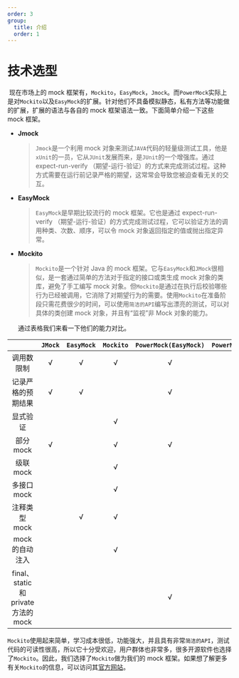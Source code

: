 ```yaml
---
order: 3
group:
  title: 介绍
  order: 1
---
```


# 技术选型

​ 现在市场上的 mock 框架有，`Mockito`，`EasyMock`，`Jmock`。而`PowerMock`实际上是对`Mockito`以及`EasyMock`的扩展。针对他们不具备模拟静态，私有方法等功能做的扩展，扩展的语法与各自的 mock 框架语法一致。下面简单介绍一下这些 mock 框架。

- **Jmock**

  > `Jmock`是一个利用 mock 对象来测试`JAVA`代码的轻量级测试工具，他是`xUnit`的一员，它从`JUnit`发展而来，是`JUnit`的一个增强库。通过 expect-run-verify （期望-运行-验证）的方式来完成测试过程。这种方式需要在运行前记录严格的期望，这常常会导致您被迫查看无关的交互。

- **EasyMock**

  > `EasyMock`是早期比较流行的 mock 框架。它也是通过 expect-run-verify （期望-运行-验证）的方式完成测试过程，它可以验证方法的调用种类、次数、顺序，可以令 mock 对象返回指定的值或抛出指定异常。

- **Mockito**

  > `Mockito`是一个针对 Java 的 mock 框架。它与`EasyMock`和`JMock`很相似，是一套通过简单的方法对于指定的接口或类生成 mock 对象的类库，避免了手工编写 mock 对象。但`Mockito`是通过在执行后校验哪些行为已经被调用，它消除了对期望行为的需要。使用`Mockito`在准备阶段只需花费很少的时间，可以使用`简洁的API`编写出漂亮的测试，可以对具体的类创建 mock 对象，并且有“监视”非 Mock 对象的能力。

  通过表格我们来看一下他们的能力对比。

|                                      | `JMock` | `EasyMock` | `Mockito` | `PowerMock(EasyMock)` | `PowerMock(Mockito)` |
| :----------------------------------: | :-----: | :--------: | :-------: | :-------------------: | :------------------: |
|              调用数限制              |    √    |     √      |     √     |           √           |          √           |
|          记录严格的预期结果          |    √    |     √      |           |           √           |                      |
|               显式验证               |         |            |     √     |                       |          √           |
|              部分 mock               |    √    |            |     √     |           √           |          √           |
|              级联 mock               |         |            |     √     |                       |          √           |
|             多接口 mock              |         |            |     √     |                       |          √           |
|            注释类型 mock             |         |     √      |     √     |                       |          √           |
|           mock 的自动注入            |         |            |     √     |                       |          √           |
| final、static 和 private 方法的 mock |         |            |           |           √           |          √           |

​ `Mockito`使用起来简单，学习成本很低，功能强大，并且具有非常`简洁的API`，测试代码的可读性很高，所以它十分受欢迎，用户群体也非常多，很多开源软件也选择了`Mockito`。因此，我们选择了`Mockito`做为我们的 mock 框架。如果想了解更多有关`Mockito`的信息，可以访问其[官方网站](https://site.mockito.org/)。
